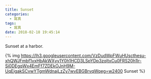 ```yaml
---
title: Sunset
categories:
  - 寫真
tags:
  - 寫真
date: 2018-02-18 19:45:14
---
```

Sunset at a harbor.

{% img https://lh3.googleusercontent.com/VzDudWpFWuHUscthesu-xhQWJFmbf1vxHbAkWXyy1Y0h1HCD3LSpYDp3zqltxCu0FRS20h1lr-Si0DEgqWx4EmFf7ZDEkOJnH9M-UqEigakSCvwYTgmWdnajLzZy7wvEBGBrvqWqeg=w2400 Sunset %}